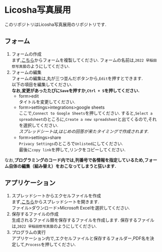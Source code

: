 # Licosha写真展用

このリポジトリはLicosha写真展用のリポジトリです.

## フォーム

1. フォームの作成 \
   まず,[こちら](https://forms.app/myforms)からフォームを複製してください.
   フォームの名前は,`2022 早稲田祭写真展`のようにしてください.
2. フォームの編集　\
    フォームの編集は,丸が三つ並んだボタンから,`Edit`を押すとできます.\
    以下の項目を編集してください.\
    **なお,変更があったたびに`Save`を押すか,`Ctrl + S`を押してください.**
    - form>edit\
      タイトルを変更してください.
    - form>settings>integrations>google sheets \
      ここで,`Connect to Google Sheets`を押してください.
      すると,`Select a spreadsheet`のところに,`Create a new spreadsheet`と出てくるので,それを選択してください.\
      *スプレッドシートは,はじめの回答が来たタイミングで作成されます.*
    - form>settings>share　\
        `Privacy Settings`のところで`Unlisted`にしてください.\
        最後に`copy link`を押して,リンクをコピーしてください.

なお,**プログラミングのコード内では,列番号で各情報を指定しているため,フォーム自体の編集（組み替え）をおこなってしまうと狂います.**

## アプリケーション

1. スプレッドシートからエクセルファイルを作成 \
   まず,[こちら](https://docs.google.com/spreadsheets/u/0/)からスプレッドシートを開きます.\
   ファイル>ダウンロード>Microsoft Excelを選択してください.
2. 保存するファイルの作成 \
    生成されるファイル類を保存するファイルを作成します.
    保存するファイルは,`2022 早稲田祭写真展`のようにしてください.
3. プログラムの実行 \
アプリケーション内で,エクセルファイルと保存するフォルダー,PDF名を決定して,`Process`を押してください.
